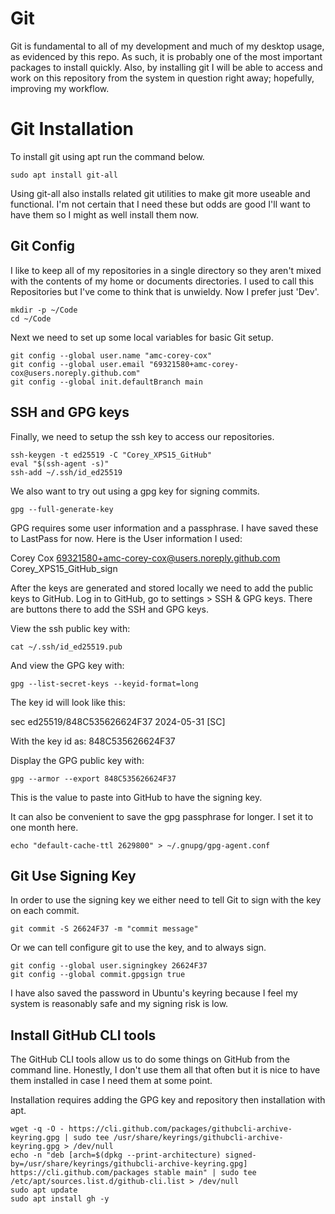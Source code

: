# Git
Git is fundamental to all of my development and much of my desktop usage, as evidenced by this repo. As such, it is probably one of the most important packages to install quickly. Also, by installing git I will be able to access and work on this repository from the system in question right away; hopefully, improving my workflow.

# Git Installation
To install git using apt run the command below.
```
sudo apt install git-all
```
Using git-all also installs related git utilities to make git more useable and functional. I'm not certain that I need these but odds are good I'll want to have them so I might as well install them now.

## Git Config
I like to keep all of my repositories in a single directory so they aren't mixed with the contents of my home or documents directories. I used to call this Repositories but I've come to think that is unwieldy. Now I prefer just 'Dev'.
```
mkdir -p ~/Code
cd ~/Code
```

Next we need to set up some local variables for basic Git setup. 
```
git config --global user.name "amc-corey-cox"
git config --global user.email "69321580+amc-corey-cox@users.noreply.github.com"
git config --global init.defaultBranch main
```

## SSH and GPG keys
Finally, we need to setup the ssh key to access our repositories.
```
ssh-keygen -t ed25519 -C "Corey_XPS15_GitHub"
eval "$(ssh-agent -s)"
ssh-add ~/.ssh/id_ed25519
```

We also want to try out using a gpg key for signing commits.
```
gpg --full-generate-key
```
GPG requires some user information and a passphrase. I have saved these to LastPass for now. Here is the User information I used:

Corey Cox
69321580+amc-corey-cox@users.noreply.github.com
Corey_XPS15_GitHub_sign

After the keys are generated and stored locally we need to add the public keys to GitHub. Log in to GitHub, go to settings > SSH & GPG keys. There are buttons there to add the SSH and GPG keys.

View the ssh public key with:
```
cat ~/.ssh/id_ed25519.pub
```

And view the GPG key with:
```
gpg --list-secret-keys --keyid-format=long
```
The key id will look like this:

sec   ed25519/848C535626624F37 2024-05-31 [SC]

With the key id as: 848C535626624F37

Display the GPG public key with:
```
gpg --armor --export 848C535626624F37
```
This is the value to paste into GitHub to have the signing key. 

It can also be convenient to save the gpg passphrase for longer. I set it to one month here.
```
echo "default-cache-ttl 2629800" > ~/.gnupg/gpg-agent.conf
```

## Git Use Signing Key
In order to use the signing key we either need to tell Git to sign with the key on each commit.
```
git commit -S 26624F37 -m "commit message"
```
Or we can tell configure git to use the key, and to always sign.
```
git config --global user.signingkey 26624F37
git config --global commit.gpgsign true
```
I have also saved the password in Ubuntu's keyring because I feel my system is reasonably safe and my signing risk is low.


## Install GitHub CLI tools
The GitHub CLI tools allow us to do some things on GitHub from the command line. Honestly, I don't use them all that often but it is nice to have them installed in case I need them at some point.

Installation requires adding the GPG key and repository then installation with apt.
```
wget -q -O - https://cli.github.com/packages/githubcli-archive-keyring.gpg | sudo tee /usr/share/keyrings/githubcli-archive-keyring.gpg > /dev/null 
echo -n "deb [arch=$(dpkg --print-architecture) signed-by=/usr/share/keyrings/githubcli-archive-keyring.gpg] https://cli.github.com/packages stable main" | sudo tee /etc/apt/sources.list.d/github-cli.list > /dev/null
sudo apt update
sudo apt install gh -y
```

